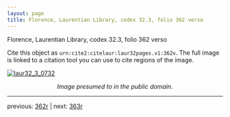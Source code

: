 ```yaml
---
layout: page
title: Florence, Laurentian Library, codex 32.3, folio 362 verso
---
```


Florence, Laurentian Library, codex 32.3, folio 362 verso

Cite this object as `urn:cite2:citelaur:laur32pages.v1:362v`.  The full image is linked to a citation tool you can use to cite regions of the image.

[![laur32_3_0732](http://www.homermultitext.org/iipsrv?IIIF=/project/homer/pyramidal/deepzoom/citelaur/laur32imgs/v1/laur32_3_0732.tif/full/800,/0/default.jpg)](http://www.homermultitext.org/ict2/?urn=urn:cite2:citelaur:laur32imgs.v1:laur32_3_0732) 

<p style="text-align: center; font-style: italic;">Image presumed to in the public domain.</p>

---

previous: [362r](../362r/) | next: [363r](../363r/)